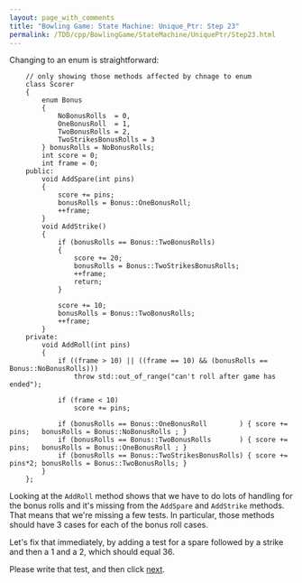 ```yaml
---
layout: page_with_comments
title: "Bowling Game: State Machine: Unique_Ptr: Step 23"
permalink: /TDD/cpp/BowlingGame/StateMachine/UniquePtr/Step23.html
---
```


Changing to an enum is straightforward:
```
    // only showing those methods affected by chnage to enum
    class Scorer
    {
        enum Bonus
        {
            NoBonusRolls  = 0,
            OneBonusRoll  = 1,
            TwoBonusRolls = 2,
            TwoStrikesBonusRolls = 3
        } bonusRolls = NoBonusRolls;
        int score = 0;
        int frame = 0;
    public:
        void AddSpare(int pins)
        {
            score += pins;
            bonusRolls = Bonus::OneBonusRoll;
            ++frame;
        }
        void AddStrike()
        {
            if (bonusRolls == Bonus::TwoBonusRolls)
            {
                score += 20;
                bonusRolls = Bonus::TwoStrikesBonusRolls;
                ++frame;
                return;
            }

            score += 10;
            bonusRolls = Bonus::TwoBonusRolls;
            ++frame;
        }
    private:
        void AddRoll(int pins)
        {
            if ((frame > 10) || ((frame == 10) && (bonusRolls == Bonus::NoBonusRolls)))
                throw std::out_of_range("can't roll after game has ended");

            if (frame < 10)
                score += pins;

            if (bonusRolls == Bonus::OneBonusRoll        ) { score += pins;   bonusRolls = Bonus::NoBonusRolls ; }
            if (bonusRolls == Bonus::TwoBonusRolls       ) { score += pins;   bonusRolls = Bonus::OneBonusRoll ; }
            if (bonusRolls == Bonus::TwoStrikesBonusRolls) { score += pins*2; bonusRolls = Bonus::TwoBonusRolls; }
        }
    };
```

Looking at the ```AddRoll``` method shows that we have to do lots of handling for the bonus rolls and it's missing from the ```AddSpare``` and ```AddStrike``` methods. That means that we're missing a few tests.
In particular, those methods should have 3 cases for each of the bonus roll cases.

Let's fix that immediately, by adding a test for a spare followed by a strike and then a 1 and a 2, which should equal 36.

Please write that test, and then click [next](Step24.html).
